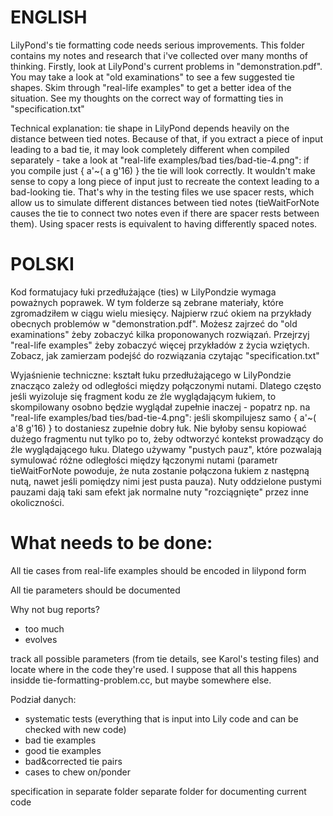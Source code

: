 
ENGLISH
=======

LilyPond's tie formatting code needs serious improvements.  This folder
contains my notes and research that i've collected over many months of thinking.
Firstly, look at LilyPond's current problems in "demonstration.pdf".
You may take a look at "old examinations" to see a few suggested tie shapes.
Skim through "real-life examples" to get a better idea of the situation.
See my thoughts on the correct way of formatting ties in "specification.txt"

Technical explanation: tie shape in LilyPond depends heavily on the distance
between tied notes.  Because of that, if you extract a piece of input leading to
a bad tie, it may look completely different when compiled separately - take a
look at "real-life examples/bad ties/bad-tie-4.png": if you compile just
{ a'~( a g'16) } the tie will look correctly.
It wouldn't make sense to copy a long piece of input just to recreate the
context leading to a bad-looking tie.  That's why in the testing files we use
spacer rests, which allow us to simulate different distances between tied notes
(tieWaitForNote causes the tie to connect two notes even if there are spacer
rests between them).  Using spacer rests is equivalent to having differently
spaced notes.


POLSKI
======

Kod formatujacy łuki przedłużające (ties) w LilyPondzie wymaga poważnych poprawek.
W tym folderze są zebrane materiały, które zgromadziłem w ciągu wielu miesięcy.
Najpierw rzuć okiem na przykłady obecnych problemów w "demonstration.pdf".
Możesz zajrzeć do "old examinations" żeby zobaczyć kilka proponowanych rozwiązań.
Przejrzyj "real-life examples" żeby zobaczyć więcej przykładów z życia wziętych.
Zobacz, jak zamierzam podejść do rozwiązania czytając "specification.txt"

Wyjaśnienie techniczne: kształt łuku przedłużającego w LilyPondzie znacząco
zależy od odległości między połączonymi nutami.  Dlatego często jeśli wyizoluje
się fragment kodu ze źle wyglądającym łukiem, to skompilowany osobno będzie
wyglądał zupełnie inaczej - popatrz np. na "real-life examples/bad ties/bad-tie-4.png": jeśli skompilujesz samo { a'~( a'8 g'16) } to dostaniesz zupełnie dobry łuk.
Nie byłoby sensu kopiować dużego fragmentu nut tylko po to, żeby odtworzyć
kontekst prowadzący do źle wyglądającego łuku.  Dlatego używamy "pustych pauz",
które pozwalają symulować różne odległości między łączonymi nutami (parametr
tieWaitForNote powoduje, że nuta zostanie połączona łukiem z następną nutą,
nawet jeśli pomiędzy nimi jest pusta pauza).  Nuty oddzielone pustymi pauzami
dają taki sam efekt jak normalne nuty "rozciągnięte" przez inne okoliczności.


What needs to be done:
======================

All tie cases from real-life examples should be encoded in lilypond form

All tie parameters should be documented


Why not bug reports?
- too much
- evolves

track all possible parameters (from tie details, see Karol's testing files) and locate where in the code they're used.  I suppose that all this happens insidde tie-formatting-problem.cc, but maybe somewhere else.


Podział danych:
- systematic tests (everything that is input into Lily code and can be checked with new code)
- bad tie examples
- good tie examples
- bad&corrected tie pairs
- cases to chew on/ponder

specification in separate folder
separate folder for documenting current code